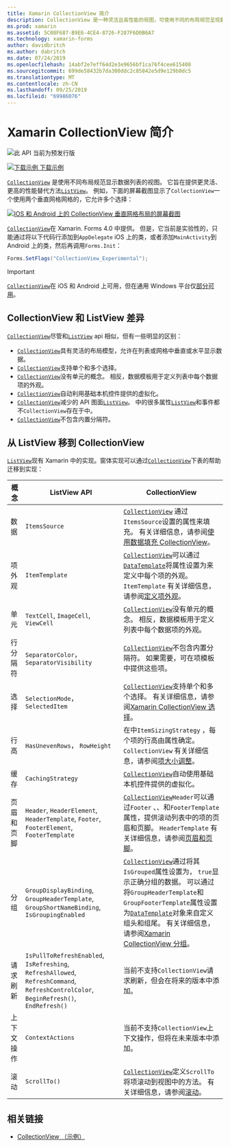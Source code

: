 ```yaml
---
title: Xamarin CollectionView 简介
description: CollectionView 是一种灵活且高性能的视图，可使用不同的布局规范呈现数据列表。
ms.prod: xamarin
ms.assetid: 5C08F687-B9E6-4CE4-8726-F287F6D0B6A7
ms.technology: xamarin-forms
author: davidbritch
ms.author: dabritch
ms.date: 07/24/2019
ms.openlocfilehash: 14abf2e7eff64d2e3e9656bf1ca76f4cee615408
ms.sourcegitcommit: 699de58432b7da300ddc2c85842e5d9e129b0dc5
ms.translationtype: MT
ms.contentlocale: zh-CN
ms.lasthandoff: 09/25/2019
ms.locfileid: "69986076"
---
```

# <a name="xamarinforms-collectionview-introduction"></a>Xamarin CollectionView 简介

![此 API 当前为预发行版](~/media/shared/preview.png)

[![下载示例](~/media/shared/download.png) 下载示例](https://docs.microsoft.com/samples/xamarin/xamarin-forms-samples/userinterface-collectionviewdemos/)

[`CollectionView`](xref:Xamarin.Forms.CollectionView) 是使用不同布局规范显示数据列表的视图。 它旨在提供更灵活、更高的性能替代方法[`ListView`](xref:Xamarin.Forms.ListView)。 例如，下面的屏幕截图显示了`CollectionView`一个使用两个垂直网格网格的，它允许多个选择：

[![IOS 和 Android 上的 CollectionView 垂直网格布局的屏幕截图](introduction-images/verticalgrid-multipleselection.png "具有多个选定内容的 CollectionView 垂直网格布局")](introduction-images/verticalgrid-multipleselection-large.png#lightbox "具有多个选定内容的 CollectionView 垂直网格布局")

[`CollectionView`](xref:Xamarin.Forms.CollectionView)在 Xamarin. Forms 4.0 中提供。 但是，它当前是实验性的，只能通过将以下代码行添加到`AppDelegate` iOS 上的类，或者添加`MainActivity`到 Android 上的类，然后再调用`Forms.Init`：

```csharp
Forms.SetFlags("CollectionView_Experimental");
```

> [!IMPORTANT]
> [`CollectionView`](xref:Xamarin.Forms.CollectionView)在 iOS 和 Android 上可用，但在通用 Windows 平台仅[部分可用](https://gist.github.com/hartez/7d0edd4182dbc7de65cebc6c67f72e14)。

## <a name="collectionview-and-listview-differences"></a>CollectionView 和 ListView 差异

[`CollectionView`](xref:Xamarin.Forms.CollectionView)尽管和[`ListView`](xref:Xamarin.Forms.ListView) api 相似，但有一些明显的区别：

- [`CollectionView`](xref:Xamarin.Forms.CollectionView)具有灵活的布局模型，允许在列表或网格中垂直或水平显示数据。
- [`CollectionView`](xref:Xamarin.Forms.CollectionView)支持单个和多个选择。
- [`CollectionView`](xref:Xamarin.Forms.CollectionView)没有单元的概念。 相反，数据模板用于定义列表中每个数据项的外观。
- [`CollectionView`](xref:Xamarin.Forms.CollectionView)自动利用基础本机控件提供的虚拟化。
- [`CollectionView`](xref:Xamarin.Forms.CollectionView)减少的 API 图面[`ListView`](xref:Xamarin.Forms.ListView)。 中的很多属性[`ListView`](xref:Xamarin.Forms.ListView)和事件都不`CollectionView`存在于中。
- [`CollectionView`](xref:Xamarin.Forms.CollectionView)不包含内置分隔符。

## <a name="move-from-listview-to-collectionview"></a>从 ListView 移到 CollectionView

[`ListView`](xref:Xamarin.Forms.ListView)现有 Xamarin 中的实现。窗体实现可以通过[`CollectionView`](xref:Xamarin.Forms.CollectionView)下表的帮助迁移到实现：

| 概念 | ListView API | CollectionView |
|---|---|---|
| 数据 | `ItemsSource` | [`CollectionView`](xref:Xamarin.Forms.CollectionView) 通过`ItemsSource`设置的属性来填充。 有关详细信息，请参阅[使用数据填充 CollectionView](populate-data.md#populate-a-collectionview-with-data)。 |
| 项外观 | `ItemTemplate` | [`CollectionView`](xref:Xamarin.Forms.CollectionView)可以通过[`DataTemplate`](xref:Xamarin.Forms.DataTemplate)将属性设置为来定义中每个项的外观。 `ItemTemplate` 有关详细信息，请参阅[定义项外观](populate-data.md#define-item-appearance)。 |
| 单元 | `TextCell`, `ImageCell`, `ViewCell` | [`CollectionView`](xref:Xamarin.Forms.CollectionView)没有单元的概念。 相反，数据模板用于定义列表中每个数据项的外观。 |
| 行分隔符 | `SeparatorColor`， `SeparatorVisibility` | [`CollectionView`](xref:Xamarin.Forms.CollectionView)不包含内置分隔符。 如果需要，可在项模板中提供这些项。 |
| 选择 | `SelectionMode`， `SelectedItem` | [`CollectionView`](xref:Xamarin.Forms.CollectionView)支持单个和多个选择。 有关详细信息，请参阅[Xamarin CollectionView 选择](selection.md)。 |
| 行高 | `HasUnevenRows`， `RowHeight` | 在中`ItemSizingStrategy` ，每个项的行高由属性确定。 `CollectionView` 有关详细信息，请参阅[项大小调整](layout.md#item-sizing)。|
| 缓存 | `CachingStrategy` | [`CollectionView`](xref:Xamarin.Forms.CollectionView)自动使用基础本机控件提供的虚拟化。 |
| 页眉和页脚 | `Header`, `HeaderElement`, `HeaderTemplate`, `Footer`, `FooterElement`, `FooterTemplate` | [`CollectionView`](xref:Xamarin.Forms.CollectionView)`Header`可以通过`Footer` 、、和`FooterTemplate`属性，提供滚动列表中的项的页眉和页脚。 `HeaderTemplate` 有关详细信息，请参阅[页眉和页脚](layout.md#headers-and-footers)。 |
| 分组 | `GroupDisplayBinding`, `GroupHeaderTemplate`, `GroupShortNameBinding`, `IsGroupingEnabled` | [`CollectionView`](xref:Xamarin.Forms.CollectionView)通过将其`IsGrouped`属性设置为， `true`显示正确分组的数据。 可以通过将`GroupHeaderTemplate`和`GroupFooterTemplate`属性设置为[`DataTemplate`](xref:Xamarin.Forms.DataTemplate)对象来自定义组头和组尾。 有关详细信息，请参阅[Xamarin CollectionView 分组](grouping.md)。 |
| 请求刷新 | `IsPullToRefreshEnabled`, `IsRefreshing`, `RefreshAllowed`, `RefreshCommand`, `RefreshControlColor`, `BeginRefresh()`, `EndRefresh()` | 当前不支持`CollectionView`请求刷新，但会在将来的版本中添加。 |
| 上下文操作 | `ContextActions` | 当前不支持`CollectionView`上下文操作，但将在未来版本中添加。 |
| 滚动 | `ScrollTo()` | [`CollectionView`](xref:Xamarin.Forms.CollectionView)定义`ScrollTo`将项滚动到视图中的方法。 有关详细信息，请参阅[滚动](scrolling.md)。 |

## <a name="related-links"></a>相关链接

- [CollectionView （示例）](https://docs.microsoft.com/samples/xamarin/xamarin-forms-samples/userinterface-collectionviewdemos/)
